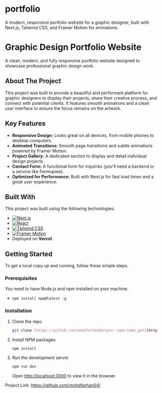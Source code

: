 # portfolio
A modern, responsive portfolio website for a graphic designer, built with Next.js, Tailwind CSS, and Framer Motion for animations. 
# Graphic Design Portfolio Website

A clean, modern, and fully responsive portfolio website designed to showcase professional graphic design work.

## About The Project

This project was built to provide a beautiful and performant platform for graphic designers to display their projects, share their creative process, and connect with potential clients. It features smooth animations and a clean user interface to ensure the focus remains on the artwork.

## Key Features

* **Responsive Design:** Looks great on all devices, from mobile phones to desktop computers.
* **Animated Transitions:** Smooth page transitions and subtle animations powered by Framer Motion.
* **Project Gallery:** A dedicated section to display and detail individual design projects.
* **Contact Form:** A functional form for inquiries (you'll need a backend or a service like Formspree).
* **Optimized for Performance:** Built with Next.js for fast load times and a great user experience.

## Built With

This project was built using the following technologies:

* [![Next.js](https://img.shields.io/badge/Next.js-000000?style=for-the-badge&logo=next.js&logoColor=white)](https://nextjs.org/)
* [![React](https://img.shields.io/badge/React-20232A?style=for-the-badge&logo=react&logoColor=61DAFB)](https://reactjs.org/)
* [![Tailwind CSS](https://img.shields.io/badge/Tailwind_CSS-38B2AC?style=for-the-badge&logo=tailwind-css&logoColor=white)](https://tailwindcss.com/)
* [![Framer Motion](https://img.shields.io/badge/Framer_Motion-0055FF?style=for-the-badge&logo=framer&logoColor=white)](https://www.framer.com/motion/)
* Deployed on **Vercel**.

## Getting Started

To get a local copy up and running, follow these simple steps.

### Prerequisites

You need to have Node.js and npm installed on your machine.
* `npm install npm@latest -g`

### Installation

1.  Clone the repo
    ```sh
    git clone [https://github.com/mohdfarhan04/your-repo-name.git](https://github.com/your-username/your-repo-name.git)
    ```
2.  Install NPM packages
    ```sh
    npm install
    ```
3.  Run the development server
    ```sh
    npm run dev
    ```
    Open [http://localhost:3000](http://localhost:3000) to view it in the browser.

Project Link: [https://github.com/mohdfarhan04/  ](https://github.com/your-username/your-repo-name)
